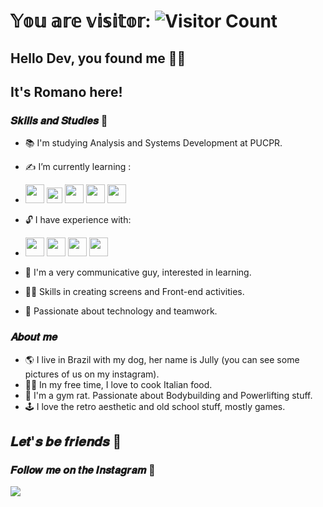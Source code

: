 # 𝕐𝕠𝕦 𝕒𝕣𝕖 𝕧𝕚𝕤𝕚𝕥𝕠𝕣: ![Visitor Count](https://profile-counter.glitch.me/{RomanoGvs}/count.svg)
##  Hello Dev, you found me 🕵️‍♂️
## It's Romano here!
### 𝑺𝒌𝒊𝒍𝒍𝒔 𝒂𝒏𝒅 𝑺𝒕𝒖𝒅𝒊𝒆𝒔 🎯
- 📚 I'm studying Analysis and Systems Development at PUCPR.
- ✍️ I’m currently learning :
-   <img src="https://cdn.jsdelivr.net/gh/devicons/devicon/icons/androidstudio/androidstudio-plain.svg" width="30" height="30"/> 
            <img src="https://cdn.jsdelivr.net/gh/devicons/devicon/icons/kotlin/kotlin-original.svg" width="25" height="25"/>
           <img  src="https://cdn.jsdelivr.net/gh/devicons/devicon/icons/java/java-original.svg" width="30" height="30"/> <img src="https://cdn.jsdelivr.net/gh/devicons/devicon/icons/python/python-original.svg"  width="30" height="30"/>  <img src="https://cdn.jsdelivr.net/gh/devicons/devicon/icons/postgresql/postgresql-original.svg" width="30" height="30"/>

- 🔓 I have experience with:
-   <img src="https://cdn.jsdelivr.net/gh/devicons/devicon/icons/html5/html5-original.svg" width="30" height="30"/>  <img src="https://cdn.jsdelivr.net/gh/devicons/devicon/icons/css3/css3-original.svg" width="30" height="30"/>  <img src="https://cdn.jsdelivr.net/gh/devicons/devicon/icons/javascript/javascript-plain.svg"  width="30" height="30"/>  <img src="https://cdn.jsdelivr.net/gh/devicons/devicon/icons/photoshop/photoshop-line.svg" width="30" height="30"/>

- 💭 I'm a very communicative guy, interested in learning.
- 👨‍🎨 Skills in creating screens and Front-end activities.
- 👾 Passionate about technology and teamwork.

### 𝑨𝒃𝒐𝒖𝒕 𝒎𝒆
- 🌎 I live in Brazil with my dog, her name is Jully (you can see some pictures of us on my instagram).
- 👨‍🍳 In my free time, I love to cook Italian food.
- 🔱 I'm a gym rat. Passionate about Bodybuilding and Powerlifting stuff.
- 🕹️ I love the retro aesthetic and old school stuff, mostly games.

## 𝑳𝒆𝒕'𝒔 𝒃𝒆 𝒇𝒓𝒊𝒆𝒏𝒅𝒔 🤝
### 𝑭𝒐𝒍𝒍𝒐𝒘 𝒎𝒆 𝒐𝒏 𝒕𝒉𝒆 𝑰𝒏𝒔𝒕𝒂𝒈𝒓𝒂𝒎 📸
<div>
<a href="https://instagram.com/billancciere/" target="_blank"><img src="https://img.shields.io/badge/-Instagram-%23E4405F?style=for-the-badge&logo=instagram&logoColor=white" target="_blank"></a>

          
          
  

